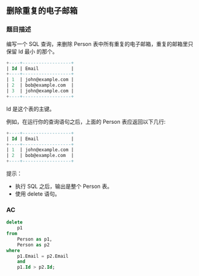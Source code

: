 ## 删除重复的电子邮箱

### 题目描述

编写一个 SQL 查询，来删除 Person 表中所有重复的电子邮箱，重复的邮箱里只保留 Id 最小 的那个。

```sql
+----+------------------+
| Id | Email            |
+----+------------------+
| 1  | john@example.com |
| 2  | bob@example.com  |
| 3  | john@example.com |
+----+------------------+
```

Id 是这个表的主键。

例如，在运行你的查询语句之后，上面的 Person 表应返回以下几行:

```sql
+----+------------------+
| Id | Email            |
+----+------------------+
| 1  | john@example.com |
| 2  | bob@example.com  |
+----+------------------+
```

提示：

* 执行 SQL 之后，输出是整个 Person 表。
* 使用 delete 语句。

### AC

```sql
delete
    p1
from
    Person as p1,
    Person as p2
where
    p1.Email = p2.Email
    and
    p1.Id > p2.Id;
```